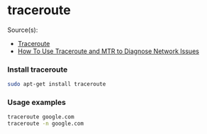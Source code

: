# traceroute

Source(s):
- [Traceroute](http://www.catonmat.net/blog/tcp-traceroute/)
- [How To Use Traceroute and MTR to Diagnose Network Issues](https://www.digitalocean.com/community/tutorials/how-to-use-traceroute-and-mtr-to-diagnose-network-issues)

### Install traceroute

```bash
sudo apt-get install traceroute
```

### Usage examples

```bash
traceroute google.com
traceroute -n google.com
```
